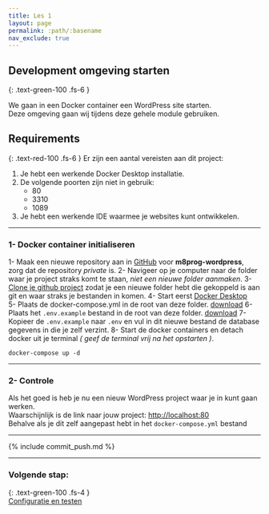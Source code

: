 ```yaml
---
title: Les 1
layout: page
permalink: :path/:basename
nav_exclude: true
---
```


## Development omgeving starten
{: .text-green-100 .fs-6 }

We gaan in een Docker container een WordPress site starten.  
Deze omgeving gaan wij tijdens deze gehele module gebruiken.

## Requirements
{: .text-red-100 .fs-6 }
Er zijn een aantal vereisten aan dit project:
1. Je hebt een werkende Docker Desktop installatie.
2. De volgende poorten zijn niet in gebruik:
   - 80
   - 3310
   - 1089
3. Je hebt een werkende IDE waarmee je websites kunt ontwikkelen.

---
### 1- Docker container initialiseren
1- Maak een nieuwe repository aan in [GitHub](http://github.com/) voor **m8prog-wordpress**, zorg dat de repository _private_ is.
2- Navigeer op je computer naar de folder waar je project straks komt te staan, _niet een nieuwe folder aanmaken_. 
3- [Clone je github project](https://git-scm.com/docs/git-clone) zodat je een nieuwe folder hebt die gekoppeld is aan git en waar straks je bestanden in komen.
4- Start eerst [Docker Desktop](https://www.docker.com/products/docker-desktop/)  
5- Plaats de docker-compose.yml in de root van deze folder. [download](_data/docker-compose.yml)
6- Plaats het `.env.example` bestand in de root van deze folder. [download](_data/.env.example)
7- Kopieer de `.env.example` naar `.env` en vul in dit nieuwe bestand de database gegevens in die je zelf verzint. 
8- Start de docker containers en detach docker uit je terminal _( geef de terminal vrij na het opstarten )_.
```shell
docker-compose up -d
```

---
### 2- Controle
Als het goed is heb je nu een nieuw WordPress project waar je in kunt gaan werken.  
Waarschijnlijk is de link naar jouw project: [http://localhost:80](http://localhost:80)  
Behalve als je dit zelf aangepast hebt in het `docker-compose.yml` bestand


---

{% include commit_push.md %}

---
### Volgende stap:
{: .text-green-100 .fs-4 }  
[Configuratie en testen](configuratie)
